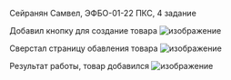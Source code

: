 Сейранян Самвел, ЭФБО-01-22
ПКС, 4 задание

Добавил кнопку для создание товара
![изображение](https://github.com/user-attachments/assets/687ccb43-462e-43cc-8392-74f5c1beebd4)

Сверстал страницу обавления товара
![изображение](https://github.com/user-attachments/assets/5f21220c-09d9-41b4-97c1-bd0119f002c7)

Результат работы, товар добавился
![изображение](https://github.com/user-attachments/assets/34fe92f2-5fd1-4909-905c-093f67166706)

